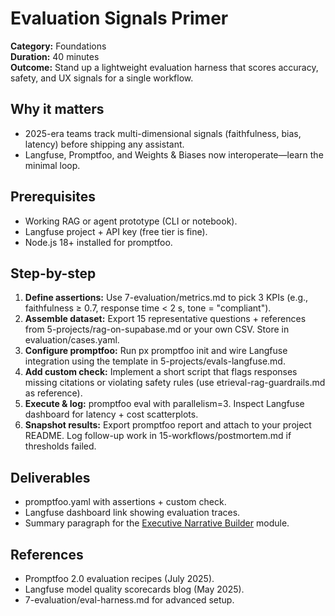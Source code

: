 # Evaluation Signals Primer

**Category:** Foundations  
**Duration:** 40 minutes  
**Outcome:** Stand up a lightweight evaluation harness that scores accuracy, safety, and UX signals for a single workflow.

## Why it matters
- 2025-era teams track multi-dimensional signals (faithfulness, bias, latency) before shipping any assistant.
- Langfuse, Promptfoo, and Weights & Biases now interoperate—learn the minimal loop.

## Prerequisites
- Working RAG or agent prototype (CLI or notebook).
- Langfuse project + API key (free tier is fine).
- Node.js 18+ installed for promptfoo.

## Step-by-step
1. **Define assertions:** Use  7-evaluation/metrics.md to pick 3 KPIs (e.g., faithfulness ≥ 0.7, response time < 2 s, tone = "compliant").
2. **Assemble dataset:** Export 15 representative questions + references from  5-projects/rag-on-supabase.md or your own CSV. Store in evaluation/cases.yaml.
3. **Configure promptfoo:** Run 
px promptfoo init and wire Langfuse integration using the template in  5-projects/evals-langfuse.md.
4. **Add custom check:** Implement a short script that flags responses missing citations or violating safety rules (use 
etrieval-rag-guardrails.md as reference).
5. **Execute & log:** promptfoo eval with parallelism=3. Inspect Langfuse dashboard for latency + cost scatterplots.
6. **Snapshot results:** Export promptfoo report and attach to your project README. Log follow-up work in 15-workflows/postmortem.md if thresholds failed.

## Deliverables
- promptfoo.yaml with assertions + custom check.
- Langfuse dashboard link showing evaluation traces.
- Summary paragraph for the [Executive Narrative Builder](storytelling-exec-brief.md) module.

## References
- Promptfoo 2.0 evaluation recipes (July 2025).
- Langfuse model quality scorecards blog (May 2025).
-  7-evaluation/eval-harness.md for advanced setup.
